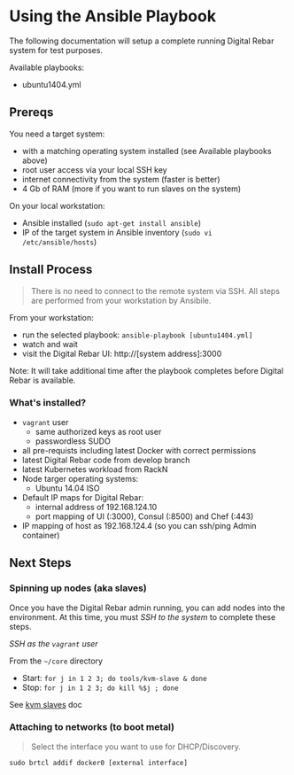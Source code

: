 # Using the Ansible Playbook

The following documentation will setup a complete running Digital Rebar system for test purposes.

Available playbooks:
  * ubuntu1404.yml

## Prereqs

You need a target system:

  * with a matching operating system installed (see Available playbooks above)
  * root user access via your local SSH key
  * internet connectivity from the system (faster is better)
  * 4 Gb of RAM (more if you want to run slaves on the system)

On your local workstation:

  * Ansible installed (`sudo apt-get install ansible`)
  * IP of the target system in Ansible inventory (`sudo vi /etc/ansible/hosts`)

## Install Process

> There is no need to connect to the remote system via SSH.  All steps are performed from your workstation by Ansibile.

From your workstation:

  * run the selected playbook: `ansible-playbook [ubuntu1404.yml]`
  * watch and wait
  * visit the Digital Rebar UI: http://[system address]:3000

Note: It will take additional time after the playbook completes before Digital Rebar is available.

### What's installed?

  * `vagrant` user
    * same authorized keys as root user
    * passwordless SUDO
  * all pre-requists including latest Docker with correct permissions
  * latest Digital Rebar code from develop branch
  * latest Kubernetes workload from RackN
  * Node targer operating systems:
    * Ubuntu 14.04 ISO
  * Default IP maps for Digital Rebar: 
    * internal address of 192.168.124.10
    * port mapping of UI (:3000), Consul (:8500) and Chef (:443)
  * IP mapping of host as 192.168.124.4 (so you can ssh/ping Admin container)

## Next Steps

### Spinning up nodes (aka slaves)

Once you have the Digital Rebar admin running, you can add nodes into the environment.  At this time, you must _SSH to the system_ to complete these steps.

*SSH as the `vagrant` user*

From the `~/core` directory

  * Start: `for j in 1 2 3; do tools/kvm-slave & done`
  * Stop: `for j in 1 2 3; do kill %$j ; done`

See [kvm slaves](https://github.com/digitalrebar/doc/blob/master/development/advanced-install/kvm-slaves.rst) doc

### Attaching to networks (to boot metal)

> Select the interface you want to use for DHCP/Discovery.

`sudo brtcl addif docker0 [external interface]`
